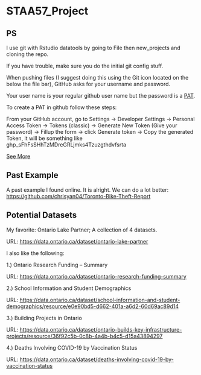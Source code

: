 # STAA57_Project

## PS

I use git with Rstudio datatools by going to File then new_projects and cloning 
the repo.

If you have trouble, make sure you do the initial git config stuff.

When pushing files (I suggest doing this using the Git icon located on the below 
the file bar), GitHub asks for your username and password. 

Your user name 
is your regular github user name but the password is a [PAT](https://forum.posit.co/t/pushing-to-github-requests-password-but-actually-needs-personal-access-token-pat/156610). 

To create a PAT in github follow these steps:

From your GitHub account, go to Settings → Developer Settings → 
Personal Access Token → Tokens (classic) → 
Generate New Token (Give your password) → Fillup the form → click Generate token 
→ Copy the generated Token, it will be something like 
ghp_sFhFsSHhTzMDreGRLjmks4Tzuzgthdvfsrta

[See More](https://stackoverflow.com/questions/68775869/message-support-for-password-authentication-was-removed)



## Past Example

A past example I found online. It is alright. We can do a lot better:
https://github.com/chrisyan04/Toronto-Bike-Theft-Report

## Potential Datasets

My favorite: Ontario Lake Partner; A collection of 4 datasets.

URL: https://data.ontario.ca/dataset/ontario-lake-partner

I also like the following:


1.) Ontario Research Funding – Summary 

URL: https://data.ontario.ca/dataset/ontario-research-funding-summary

2.) School Information and Student Demographics

URL: https://data.ontario.ca/dataset/school-information-and-student-demographics/resource/e0e90bd5-d662-401a-a6d2-60d69ac89d14

3.) Building Projects in Ontario

URL: https://data.ontario.ca/dataset/ontario-builds-key-infrastructure-projects/resource/36f92c5b-0c8b-4a4b-b4c5-d15a43894297

4.) Deaths Involving COVID-19 by Vaccination Status

URL: https://data.ontario.ca/dataset/deaths-involving-covid-19-by-vaccination-status


